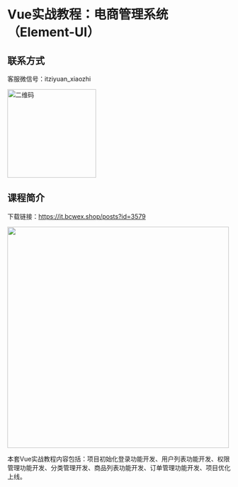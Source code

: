 # Vue实战教程：电商管理系统（Element-UI）

## 联系方式

客服微信号：itziyuan_xiaozhi

<img src="https://ziyuanyun.oss-cn-guangzhou.aliyuncs.com/common/20240614073449/666b82192834a.jpg" width="200" height="200" alt="二维码">

## 课程简介

下载链接：https://it.bcwex.shop/posts?id=3579

<img src="https://ziyuanyun.oss-cn-guangzhou.aliyuncs.com/yun/20240515185228/664493ece77b4.jpg" width="500" alt="">

  本套Vue实战教程内容包括：项目初始化登录功能开发、用户列表功能开发、权限管理功能开发、分类管理开发、商品列表功能开发、订单管理功能开发、项目优化上线。

  